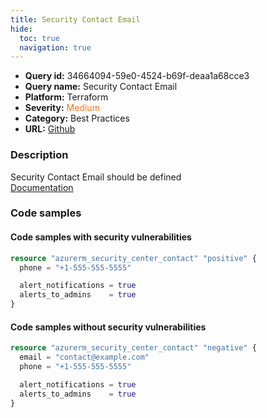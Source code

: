 ```yaml
---
title: Security Contact Email
hide:
  toc: true
  navigation: true
---
```


<style>
  .highlight .hll {
    background-color: #ff171742;
  }
  .md-content {
    max-width: 1100px;
    margin: 0 auto;
  }
</style>

-   **Query id:** 34664094-59e0-4524-b69f-deaa1a68cce3
-   **Query name:** Security Contact Email
-   **Platform:** Terraform
-   **Severity:** <span style="color:#ff7213">Medium</span>
-   **Category:** Best Practices
-   **URL:** [Github](https://github.com/Checkmarx/kics/tree/master/assets/queries/terraform/azure/security_contact_email)

### Description
Security Contact Email should be defined<br>
[Documentation](https://registry.terraform.io/providers/hashicorp/azurerm/latest/docs/resources/security_center_contact#email)

### Code samples
#### Code samples with security vulnerabilities
```tf title="Positive test num. 1 - tf file" hl_lines="1"
resource "azurerm_security_center_contact" "positive" {
  phone = "+1-555-555-5555"

  alert_notifications = true
  alerts_to_admins    = true
}

```


#### Code samples without security vulnerabilities
```tf title="Negative test num. 1 - tf file"
resource "azurerm_security_center_contact" "negative" {
  email = "contact@example.com"
  phone = "+1-555-555-5555"

  alert_notifications = true
  alerts_to_admins    = true
}

```
